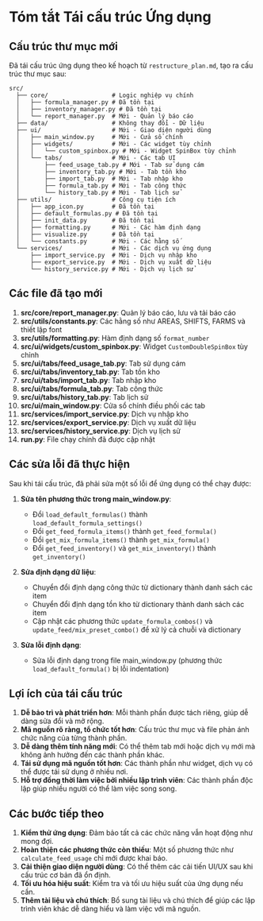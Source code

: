 # Tóm tắt Tái cấu trúc Ứng dụng

## Cấu trúc thư mục mới

Đã tái cấu trúc ứng dụng theo kế hoạch từ `restructure_plan.md`, tạo ra cấu trúc thư mục sau:

```
src/
  ├── core/                  # Logic nghiệp vụ chính
  │   ├── formula_manager.py # Đã tồn tại
  │   ├── inventory_manager.py # Đã tồn tại
  │   └── report_manager.py  # Mới - Quản lý báo cáo
  ├── data/                  # Không thay đổi - Dữ liệu
  ├── ui/                    # Mới - Giao diện người dùng
  │   ├── main_window.py     # Mới - Cửa sổ chính
  │   ├── widgets/           # Mới - Các widget tùy chỉnh
  │   │   └── custom_spinbox.py # Mới - Widget SpinBox tùy chỉnh
  │   └── tabs/              # Mới - Các tab UI
  │       ├── feed_usage_tab.py # Mới - Tab sử dụng cám
  │       ├── inventory_tab.py # Mới - Tab tồn kho
  │       ├── import_tab.py  # Mới - Tab nhập kho
  │       ├── formula_tab.py # Mới - Tab công thức
  │       └── history_tab.py # Mới - Tab lịch sử
  ├── utils/                 # Công cụ tiện ích
  │   ├── app_icon.py        # Đã tồn tại
  │   ├── default_formulas.py # Đã tồn tại
  │   ├── init_data.py       # Đã tồn tại
  │   ├── formatting.py      # Mới - Các hàm định dạng
  │   ├── visualize.py       # Đã tồn tại
  │   └── constants.py       # Mới - Các hằng số
  └── services/              # Mới - Các dịch vụ ứng dụng
      ├── import_service.py  # Mới - Dịch vụ nhập kho
      ├── export_service.py  # Mới - Dịch vụ xuất dữ liệu
      └── history_service.py # Mới - Dịch vụ lịch sử
```

## Các file đã tạo mới

1. **src/core/report_manager.py**: Quản lý báo cáo, lưu và tải báo cáo
2. **src/utils/constants.py**: Các hằng số như AREAS, SHIFTS, FARMS và thiết lập font
3. **src/utils/formatting.py**: Hàm định dạng số `format_number`
4. **src/ui/widgets/custom_spinbox.py**: Widget `CustomDoubleSpinBox` tùy chỉnh
5. **src/ui/tabs/feed_usage_tab.py**: Tab sử dụng cám
6. **src/ui/tabs/inventory_tab.py**: Tab tồn kho
7. **src/ui/tabs/import_tab.py**: Tab nhập kho
8. **src/ui/tabs/formula_tab.py**: Tab công thức
9. **src/ui/tabs/history_tab.py**: Tab lịch sử
10. **src/ui/main_window.py**: Cửa sổ chính điều phối các tab
11. **src/services/import_service.py**: Dịch vụ nhập kho
12. **src/services/export_service.py**: Dịch vụ xuất dữ liệu
13. **src/services/history_service.py**: Dịch vụ lịch sử
14. **run.py**: File chạy chính đã được cập nhật

## Các sửa lỗi đã thực hiện

Sau khi tái cấu trúc, đã phải sửa một số lỗi để ứng dụng có thể chạy được:

1. **Sửa tên phương thức trong main_window.py**:

   - Đổi `load_default_formulas()` thành `load_default_formula_settings()`
   - Đổi `get_feed_formula_items()` thành `get_feed_formula()`
   - Đổi `get_mix_formula_items()` thành `get_mix_formula()`
   - Đổi `get_feed_inventory()` và `get_mix_inventory()` thành `get_inventory()`

2. **Sửa định dạng dữ liệu**:

   - Chuyển đổi định dạng công thức từ dictionary thành danh sách các item
   - Chuyển đổi định dạng tồn kho từ dictionary thành danh sách các item
   - Cập nhật các phương thức `update_formula_combos()` và `update_feed/mix_preset_combo()` để xử lý cả chuỗi và dictionary

3. **Sửa lỗi định dạng**:
   - Sửa lỗi định dạng trong file main_window.py (phương thức `load_default_formula()` bị lỗi indentation)

## Lợi ích của tái cấu trúc

1. **Dễ bảo trì và phát triển hơn**: Mỗi thành phần được tách riêng, giúp dễ dàng sửa đổi và mở rộng.
2. **Mã nguồn rõ ràng, tổ chức tốt hơn**: Cấu trúc thư mục và file phản ánh chức năng của từng thành phần.
3. **Dễ dàng thêm tính năng mới**: Có thể thêm tab mới hoặc dịch vụ mới mà không ảnh hưởng đến các thành phần khác.
4. **Tái sử dụng mã nguồn tốt hơn**: Các thành phần như widget, dịch vụ có thể được tái sử dụng ở nhiều nơi.
5. **Hỗ trợ đồng thời làm việc bởi nhiều lập trình viên**: Các thành phần độc lập giúp nhiều người có thể làm việc song song.

## Các bước tiếp theo

1. **Kiểm thử ứng dụng**: Đảm bảo tất cả các chức năng vẫn hoạt động như mong đợi.
2. **Hoàn thiện các phương thức còn thiếu**: Một số phương thức như `calculate_feed_usage` chỉ mới được khai báo.
3. **Cải thiện giao diện người dùng**: Có thể thêm các cải tiến UI/UX sau khi cấu trúc cơ bản đã ổn định.
4. **Tối ưu hóa hiệu suất**: Kiểm tra và tối ưu hiệu suất của ứng dụng nếu cần.
5. **Thêm tài liệu và chú thích**: Bổ sung tài liệu và chú thích để giúp các lập trình viên khác dễ dàng hiểu và làm việc với mã nguồn.
